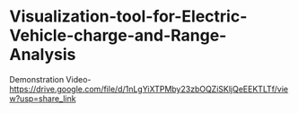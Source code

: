 # Visualization-tool-for-Electric-Vehicle-charge-and-Range-Analysis
Demonstration Video-https://drive.google.com/file/d/1nLgYiXTPMby23zbOQZiSKljQeEEKTLTf/view?usp=share_link
